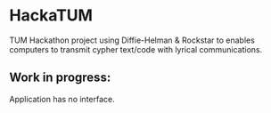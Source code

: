 # HackaTUM
TUM Hackathon project using Diffie-Helman &amp; Rockstar to enables computers to transmit cypher text/code with lyrical communications.

## Work in progress: 
Application has no interface.
